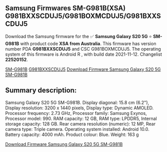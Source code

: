 <h2>Samsung Firmwares SM-G981B(XSA) G981BXXSCDUJ5/G981BOXMCDUJ5/G981BXXSCDUJ5</h2>
Download the Samsung firmware for the ✅ <strong>Samsung Galaxy S20 5G </strong> ⭐ <strong>SM-G981B</strong> with product code <strong>XSA</strong> <strong> from Australia</strong>. This firmware has version number PDA <strong>G981BXXSCDUJ5</strong> and CSC G981BOXMCDUJ5. The operating system of this firmware is Android R , with build date 2021-11-12. Changelist <strong>22520152</strong>.


[SM-G981B](https://samfirm.shop/samsung/model/SM-G981B)
[G981BXXSCDUJ5](https://samfirm.shop/samsung/pda/G981BXXSCDUJ5)
[Download Firmware Samsung Galaxy S20 5G SM-G981B](https://samfirm.shop/samsung/firmware/473939)
<h2>Summary description:</h2>
<p>Samsung Galaxy S20 5G SM-G981B. Display diagonal: 15.8 cm (6.2"), Display resolution: 3200 x 1440 pixels, Display type: Dynamic AMOLED. Processor frequency: 2.73 GHz, Processor family: Samsung Exynos, Processor model: 990. RAM capacity: 12 GB, RAM type: LPDDR5, Internal storage capacity: 128 GB. Rear camera resolution (numeric): 12 MP, Rear camera type: Triple camera. Operating system installed: Android 10.0. Battery capacity: 4000 mAh. Product colour: Blue. Weight: 163 g</p>


[Download Firmware Samsung Galaxy S20 5G SM-G981B](https://samfirm.shop/samsung/firmware/473939)
